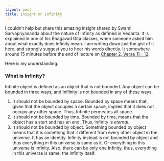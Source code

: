 ```yaml
---
layout: post
title: Insight on Infinity
---
```


I couldn't help but share this amazing insight shared by Swami Sarvapriyananda about the nature of Infinity as defined in Vedanta. It is explained in one of his Bhagavad Gita classes, when someone asked him about what exactly does Infinity mean. I am writing down just the gist of it here, and strongly suggest you to hear his words directly. It somewhere around 15 minutes before the end of lecture on [Chapter 2, Verse 11 - 12](https://soundcloud.com/vedantany/2-bhagavad-gita-chapter-2-verse-11-12-swami-sarvapriyananda?in=vedantany/sets/bhagavad-gita-swami). 

Here is my understanding.

### What is Infinity?

Infinite object is defined as an object that is not bounded. Any object can be bounded in three ways, and Inifinity is not bounded in any of these ways.

1. It should not be bounded by space. Bounded by space means that, given that the object occupies a certain space, implies that it does not occupy any other space. Thus, Infinite permeates all space.
2. It should not be bounded by time. Bounded by time, means that the object has a start and has an end. Thus, Infinity is *eternal*.
3. It should not be bounded by object. Something bounded by object means that it is something that it different from every other object in the universe. It has an identity. Infinity instead is not bounded by object and thus everything in this universe is same as it. Or everything in this universe is Infinity. Also, there can be only one Infinity, thus, everything in this universe is same, the Infinity itself.
